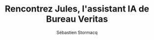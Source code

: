 ---
title: "Rencontrez Jules, l'assistant IA de Bureau Veritas"
description: "Dans cet épisode, nous recevons l’équipe de Bureau Veritas pour une plongée passionnante dans l’univers de l’IA générative appliquée à la certification et à la gestion documentaire. Découvrez comment cette entreprise bientôt bicentenaire, acteur clé de la confiance et de la conformité technique, utilise les technologies AWS pour transformer ses processus métiers grâce à son assistant IA, Jules.

De la gestion des documents complexes à l’automatisation des processus, en passant par les défis de l’intégration API, du chunking, de la formation et de l’acculturation des équipes, cet épisode met en lumière une transformation profonde et concrète du secteur des tests, inspections et certifications à l’ère de l’intelligence artificielle.

Un échange riche en enseignements techniques et en retours d’expérience, qui illustre comment l’IA peut devenir un levier de productivité, de qualité et d’innovation, tout en renforçant la confiance dans les décisions critiques."
episode: 302
duration: "00:48:20"
size: 60578354
file: "302.mp3"
social-background: "302.png"
category: "podcasts"
guests:
- "name": "Edouard Lagrue"
  "link": https://www.linkedin.com/in/elagrue/
  "title": "Group AI & Robotics Product Manager, Bureau Veritas"
- "name": "Michel-Ange Camhi"
  "link": https://www.linkedin.com/in/michel-ange-camhi/
  "title": "Group Data & AI Governance Program Director, Bureau Veritas"
publication: "2025-06-06 04:00:00 +0100"
author: "Sébastien Stormacq"
links:
- text: "Bureau veritas"
  link: https://group.bureauveritas.com/
---